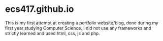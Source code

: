 # ecs417.github.io

This is my first attempt at creating a portfolio website/blog, done during my first year studying Computer Science. I did not use any frameworks and strictly learned and used html, css, js and php.
